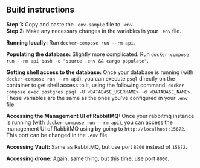 ## Build instructions

__Step 1:__ Copy and paste the `.env.sample` file to `.env`.  
__Step 2:__ Make any necessary changes in the variables in your `.env` file.

__Running locally:__ Run `docker-compose run --rm api`.

__Populating the database:__ Slightly more complicated. Run `docker-compose run --rm api bash -c "source .env && cargo populate"`.

__Getting shell access to the database:__ Once your database is running (with `docker-compose run --rm api`), you can execute `psql` directly on the container to get shell access to it, using the following command: `docker-compose exec postgres psql -U <DATABASE_USERNAME> -d <DATABASE_NAME>`. These variables are the same as the ones you've configured in your `.env` file.

__Accessing the Management UI of RabbitMQ:__ Once your rabbitmq instance is running (with `docker-compose run --rm api`), you can access the management UI of RabbitMQ using by going to `http://localhost:15672`. This port can be changed in the `.env` file.

__Accessing Vault:__ Same as RabbitMQ, but use port `8200` instead of `15672`.

__Accessing drone:__ Again, same thing, but this time, use port `8000`.
